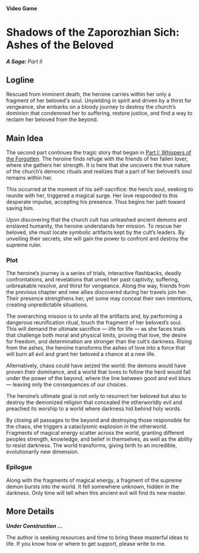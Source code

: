#### Video Game

# Shadows of the Zaporozhian Sich: Ashes of the Beloved

***A Saga:** Part II*

## Logline

Rescued from imminent death, the heroine carries within her only a fragment of her beloved's soul. Unyielding in spirit and driven by a thirst for vengeance, she embarks on a bloody journey to destroy the church’s dominion that condemned her to suffering, restore justice, and find a way to reclaim her beloved from the beyond.

## Main Idea

The second part continues the tragic story that began in [Part I: Whispers of the Forgotten](/whispers-of-the-forgotten). The heroine finds refuge with the friends of her fallen lover, where she gathers her strength. It is here that she uncovers the true nature of the church’s demonic rituals and realizes that a part of her beloved’s soul remains within her.

This occurred at the moment of his self-sacrifice: the hero’s soul, seeking to reunite with her, triggered a magical surge. Her love responded to this desperate impulse, accepting his presence. Thus begins her path toward saving him.

Upon discovering that the church cult has unleashed ancient demons and enslaved humanity, the heroine understands her mission. To rescue her beloved, she must locate symbolic artifacts kept by the cult’s leaders. By unveiling their secrets, she will gain the power to confront and destroy the supreme ruler.

### Plot

The heroine’s journey is a series of trials, interactive flashbacks, deadly confrontations, and revelations that unveil her past captivity, suffering, unbreakable resolve, and thirst for vengeance. Along the way, friends from the previous chapter and new allies discovered during her travels join her. Their presence strengthens her, yet some may conceal their own intentions, creating unpredictable situations.

The overarching mission is to unite all the artifacts and, by performing a dangerous reunification ritual, touch the fragment of her beloved’s soul. This will demand the ultimate sacrifice — life for life — as she faces trials that challenge both moral and physical limits, proving that love, the desire for freedom, and determination are stronger than the cult’s darkness. Rising from the ashes, the heroine transforms the ashes of love into a force that will burn all evil and grant her beloved a chance at a new life.

Alternatively, chaos could have seized the world: the demons would have proven their dominance, and a world that loves to follow the herd would fall under the power of the beyond, where the line between good and evil blurs — leaving only the consequences of our choices.

The heroine’s ultimate goal is not only to resurrect her beloved but also to destroy the demonized religion that concealed the otherworldly evil and preached its worship to a world where darkness hid behind holy words.

By closing all passages to the beyond and destroying those responsible for the chaos, she triggers a cataclysmic explosion in the otherworld. Fragments of magical energy scatter across the world, granting different peoples strength, knowledge, and belief in themselves, as well as the ability to resist darkness. The world transforms, giving birth to an incredible, evolutionarily new dimension.

### Epilogue

Along with the fragments of magical energy, a fragment of the supreme demon bursts into the world. It fell somewhere unknown, hidden in the darkness. Only time will tell when this ancient evil will find its new master.

## More Details

***Under Construction …***

The author is seeking resources and time to bring these masterful ideas to life. If you know how or where to get support, please write to me.
